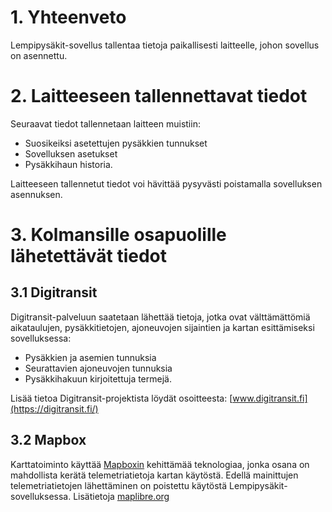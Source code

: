 # 1. Yhteenveto
Lempipysäkit-sovellus tallentaa tietoja paikallisesti laitteelle, johon sovellus on asennettu.

# 2. Laitteeseen tallennettavat tiedot
Seuraavat tiedot tallennetaan laitteen muistiin:
   * Suosikeiksi asetettujen pysäkkien tunnukset
   * Sovelluksen asetukset
   * Pysäkkihaun historia.

Laitteeseen tallennetut tiedot voi hävittää pysyvästi poistamalla sovelluksen asennuksen.

# 3. Kolmansille osapuolille lähetettävät tiedot
## 3.1 Digitransit
Digitransit-palveluun saatetaan lähettää tietoja, jotka ovat välttämättömiä aikataulujen, pysäkkitietojen, ajoneuvojen sijaintien ja kartan esittämiseksi sovelluksessa:
  * Pysäkkien ja asemien tunnuksia
  * Seurattavien ajoneuvojen tunnuksia
  * Pysäkkihakuun kirjoitettuja termejä.

Lisää tietoa Digitransit-projektista löydät osoitteesta: [www.digitransit.fi](https://digitransit.fi/)

## 3.2 Mapbox
Karttatoiminto käyttää [Mapboxin](https://www.mapbox.com/) kehittämää teknologiaa, jonka osana on mahdollista kerätä telemetriatietoja kartan käytöstä.
Edellä mainittujen telemetriatietojen lähettäminen on poistettu käytöstä Lempipysäkit-sovelluksessa. Lisätietoja [maplibre.org](https://maplibre.org/)
